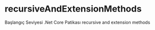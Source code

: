 # recursiveAndExtensionMethods
 Başlangıç Seviyesi .Net Core Patikası recursive and extension methods
